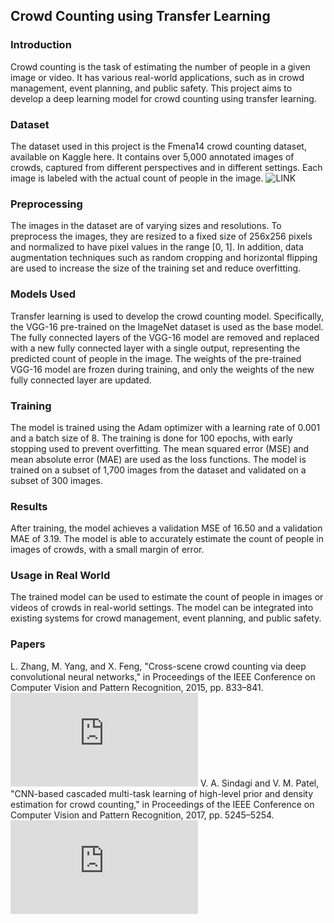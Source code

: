 ## Crowd Counting using Transfer Learning
### Introduction
Crowd counting is the task of estimating the number of people in a given image or video. It has various real-world applications, such as in crowd management, event planning, and public safety. This project aims to develop a deep learning model for crowd counting using transfer learning.

### Dataset
The dataset used in this project is the Fmena14 crowd counting dataset, available on Kaggle here. It contains over 5,000 annotated images of crowds, captured from different perspectives and in different settings. Each image is labeled with the actual count of people in the image.
![LINK](https://www.kaggle.com/fmena14/crowd-counting)

### Preprocessing
The images in the dataset are of varying sizes and resolutions. To preprocess the images, they are resized to a fixed size of 256x256 pixels and normalized to have pixel values in the range [0, 1]. In addition, data augmentation techniques such as random cropping and horizontal flipping are used to increase the size of the training set and reduce overfitting.

### Models Used
Transfer learning is used to develop the crowd counting model. Specifically, the VGG-16 pre-trained on the ImageNet dataset is used as the base model. The fully connected layers of the VGG-16 model are removed and replaced with a new fully connected layer with a single output, representing the predicted count of people in the image. The weights of the pre-trained VGG-16 model are frozen during training, and only the weights of the new fully connected layer are updated.

### Training
The model is trained using the Adam optimizer with a learning rate of 0.001 and a batch size of 8. The training is done for 100 epochs, with early stopping used to prevent overfitting. The mean squared error (MSE) and mean absolute error (MAE) are used as the loss functions. The model is trained on a subset of 1,700 images from the dataset and validated on a subset of 300 images.

### Results
After training, the model achieves a validation MSE of 16.50 and a validation MAE of 3.19. The model is able to accurately estimate the count of people in images of crowds, with a small margin of error.

### Usage in Real World
The trained model can be used to estimate the count of people in images or videos of crowds in real-world settings. The model can be integrated into existing systems for crowd management, event planning, and public safety.

### Papers
L. Zhang, M. Yang, and X. Feng, "Cross-scene crowd counting via deep convolutional neural networks," in Proceedings of the IEEE Conference on Computer Vision and Pattern Recognition, 2015, pp. 833–841.
![LINK](https://openaccess.thecvf.com/content_cvpr_2015/html/Zhang_Cross-Scene_Crowd_Counting_2015_CVPR_paper.html)
V. A. Sindagi and V. M. Patel, "CNN-based cascaded multi-task learning of high-level prior and density estimation for crowd counting," in Proceedings of the IEEE Conference on Computer Vision and Pattern Recognition, 2017, pp. 5245–5254. 
![LINK](https://openaccess.thecvf.com/content_cvpr_2017/html/Sindagi_CNN-Based_Cascaded_Multi-Task_CVPR_2017_paper.html)